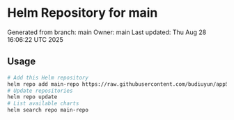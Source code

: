 # Helm Repository for main
Generated from branch: main
Owner: main
Last updated: Thu Aug 28 16:06:22 UTC 2025

## Usage
```bash
# Add this Helm repository
helm repo add main-repo https://raw.githubusercontent.com/budiuyun/appStore/helm-main/
# Update repositories
helm repo update
# List available charts
helm search repo main-repo
```
